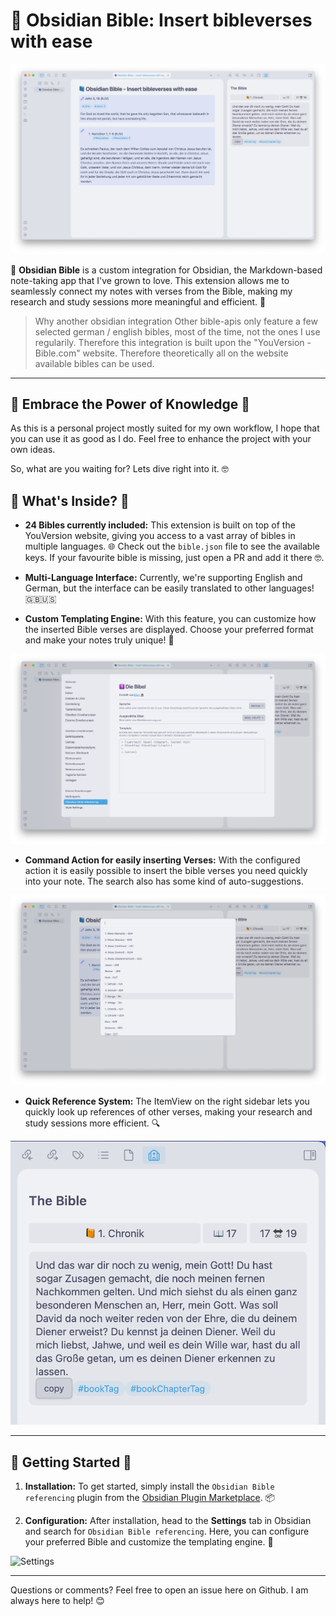 
# 📘 Obsidian Bible: Insert bibleverses with ease
![Obsidian Bible referencing logo](assets/img/ObsidianBible-Overview.png)

🔗 **Obsidian Bible** is a custom integration for Obsidian, the Markdown-based note-taking app that I've grown to love. This extension allows me to seamlessly connect my notes with verses from the Bible, making my research and study sessions more meaningful and efficient. 🔗

> Why another obsidian integration
> Other bible-apis only feature a few selected german / english bibles, most of the time, not the ones I use regularily. Therefore this integration is built upon the "YouVersion - Bible.com" website. Therefore theoretically all on the website available bibles can be used.

---

## 🌟 Embrace the Power of Knowledge 🌟

As this is a personal project mostly suited for my own workflow, I hope that you can use it as good as I do. Feel free to enhance the project with your own ideas. 

So, what are you waiting for? Lets dive right into it. 🤓

## 📖 What's Inside? 🔎

- **24 Bibles currently included:** This extension is built on top of the YouVersion website, giving you access to a vast array of bibles in multiple languages. 🌐 Check out the `bible.json` file to see the available keys. 
If your favourite bible is missing, just open a PR and add it there 🤓. 

- **Multi-Language Interface:** Currently, we're supporting English and German, but the interface can be easily translated to other languages! 🇬🇧🇺🇸


- **Custom Templating Engine:** With this feature, you can customize how the inserted Bible verses are displayed. Choose your preferred format and make your notes truly unique! 🎨

![Bible Settings](assets/img/ObsidianBible-Settings.png)

- **Command Action for easily inserting Verses:** With the configured action it is easily possible to insert the bible verses you need quickly into your note. The search also has some kind of auto-suggestions.

![Bible Modal](assets/img/ObsidianBible-Modal.png)

- **Quick Reference System:** The ItemView on the right sidebar lets you quickly look up references of other verses, making your research and study sessions more efficient. 🔍

![ItemView](assets/img/ObsidianBible-ItemView.png)

---

## 🚀 Getting Started 🚀

1. **Installation:** To get started, simply install the `Obsidian Bible referencing` plugin from the [Obsidian Plugin Marketplace](marketplace-link). 📦

2. **Configuration:** After installation, head to the **Settings** tab in Obsidian and search for `Obsidian Bible referencing`. Here, you can configure your preferred Bible and customize the templating engine. 🌇

![Settings](settings.png)

---

Questions or comments? Feel free to open an issue here on Github. I am always here to help! 😊
